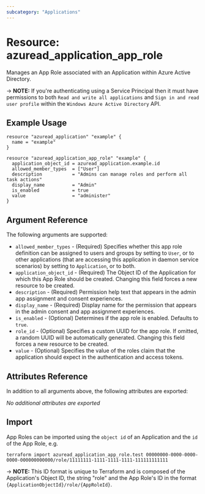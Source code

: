 ```yaml
---
subcategory: "Applications"
---
```


# Resource: azuread_application_app_role

Manages an App Role associated with an Application within Azure Active Directory.

-> **NOTE:** If you're authenticating using a Service Principal then it must have permissions to both `Read and write all applications` and `Sign in and read user profile` within the `Windows Azure Active Directory` API.

## Example Usage

```hcl
resource "azuread_application" "example" {
  name = "example"
}

resource "azuread_application_app_role" "example" {
  application_object_id = azuread_application.example.id
  allowed_member_types  = ["User"]
  description           = "Admins can manage roles and perform all task actions"
  display_name          = "Admin"
  is_enabled            = true
  value                 = "administer"
}
```

## Argument Reference

The following arguments are supported:

* `allowed_member_types` - (Required) Specifies whether this app role definition can be assigned to users and groups by setting to `User`, or to other applications (that are accessing this application in daemon service scenarios) by setting to `Application`, or to both.
* `application_object_id` - (Required) The Object ID of the Application for which this App Role should be created. Changing this field forces a new resource to be created.
* `description` - (Required) Permission help text that appears in the admin app assignment and consent experiences.
* `display_name` - (Required) Display name for the permission that appears in the admin consent and app assignment experiences.
* `is_enabled` - (Optional) Determines if the app role is enabled. Defaults to `true`.
* `role_id` - (Optional) Specifies a custom UUID for the app role. If omitted, a random UUID will be automatically generated. Changing this field forces a new resource to be created.
* `value` - (Optional) Specifies the value of the roles claim that the application should expect in the authentication and access tokens.

## Attributes Reference

In addition to all arguments above, the following attributes are exported:

*No additional attributes are exported*

## Import

App Roles can be imported using the `object id` of an Application and the `id` of the App Role, e.g.

```shell
terraform import azuread_application_app_role.test 00000000-0000-0000-0000-000000000000/role/11111111-1111-1111-1111-111111111111
```

-> **NOTE:** This ID format is unique to Terraform and is composed of the Application's Object ID, the string "role" and the App Role's ID in the format `{ApplicationObjectId}/role/{AppRoleId}`.
